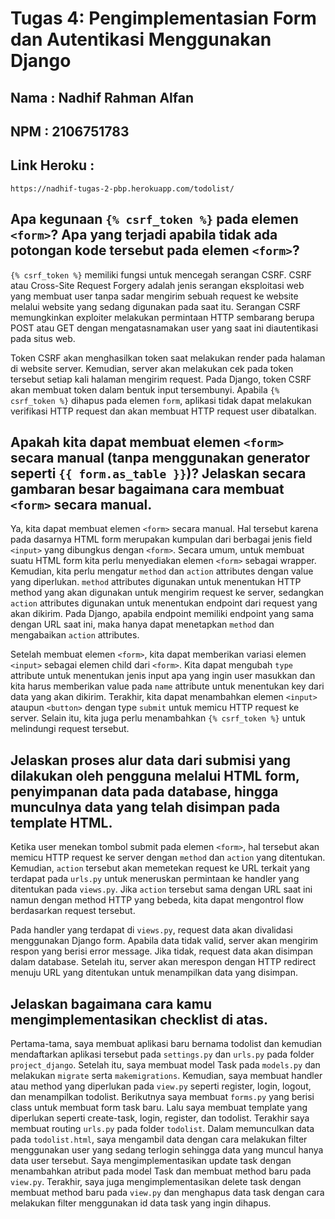 # Tugas 4: Pengimplementasian Form dan Autentikasi Menggunakan Django

## Nama         : Nadhif Rahman Alfan

## NPM          : 2106751783

## Link Heroku  : 
`https://nadhif-tugas-2-pbp.herokuapp.com/todolist/`

## Apa kegunaan `{% csrf_token %}` pada elemen `<form>`? Apa yang terjadi apabila tidak ada potongan kode tersebut pada elemen `<form>`?
`{% csrf_token %}` memiliki fungsi untuk mencegah serangan CSRF. CSRF atau Cross-Site Request Forgery adalah jenis serangan eksploitasi web yang membuat user tanpa sadar mengirim sebuah request ke website melalui website yang sedang digunakan pada saat itu. Serangan CSRF memungkinkan exploiter melakukan permintaan HTTP sembarang berupa POST atau GET dengan mengatasnamakan user yang saat ini diautentikasi pada situs web.

Token CSRF akan menghasilkan token saat melakukan render pada halaman di website server. Kemudian, server akan melakukan cek pada token tersebut setiap kali halaman mengirim request. Pada Django, token CSRF akan membuat token dalam bentuk input tersembunyi. Apabila `{% csrf_token %}` dihapus pada elemen `form`, aplikasi tidak dapat melakukan verifikasi HTTP request dan akan membuat HTTP request user dibatalkan.

## Apakah kita dapat membuat elemen `<form>` secara manual (tanpa menggunakan generator seperti `{{ form.as_table }}`)? Jelaskan secara gambaran besar bagaimana cara membuat `<form>` secara manual. 
Ya, kita dapat membuat elemen `<form>` secara manual. Hal tersebut karena pada dasarnya HTML form merupakan kumpulan dari berbagai jenis field `<input>` yang dibungkus dengan `<form>`. Secara umum, untuk membuat suatu HTML form kita perlu menyediakan elemen `<form>` sebagai wrapper. Kemudian, kita perlu mengatur `method` dan `action` attributes dengan value yang diperlukan. `method` attributes digunakan untuk menentukan HTTP method yang akan digunakan untuk mengirim request ke server, sedangkan `action` attributes digunakan untuk menentukan endpoint dari request yang akan dikirim. Pada Django, apabila endpoint memiliki endpoint yang sama dengan URL saat ini, maka hanya dapat menetapkan `method` dan mengabaikan `action` attributes.

Setelah membuat elemen `<form>`, kita dapat memberikan variasi elemen `<input>` sebagai elemen child dari `<form>`. Kita dapat mengubah `type` attribute untuk menentukan jenis input apa yang ingin user masukkan dan kita harus memberikan value pada `name` attribute untuk menentukan key dari data yang akan dikirim. Terakhir, kita dapat menambahkan elemen `<input>` ataupun `<button>` dengan type `submit` untuk memicu HTTP request ke server. Selain itu, kita juga perlu menambahkan `{% csrf_token %}` untuk melindungi request tersebut.

## Jelaskan proses alur data dari submisi yang dilakukan oleh pengguna melalui HTML form, penyimpanan data pada database, hingga munculnya data yang telah disimpan pada template HTML.
Ketika user menekan tombol submit pada elemen `<form>`, hal tersebut akan memicu HTTP request ke server dengan `method` dan `action` yang ditentukan. Kemudian, `action` tersebut akan memetekan request ke URL terkait yang terdapat pada `urls.py` untuk meneruskan permintaan ke handler yang ditentukan pada `views.py`. Jika `action` tersebut sama dengan URL saat ini namun dengan method HTTP yang bebeda, kita dapat mengontrol flow berdasarkan request tersebut.

Pada handler yang terdapat di `views.py`, request data akan divalidasi menggunakan Django form. Apabila data tidak valid, server akan mengirim respon yang berisi error message. Jika tidak, request data akan disimpan dalam database. Setelah itu, server akan merespon dengan HTTP redirect menuju URL yang ditentukan untuk menampilkan data yang disimpan.

## Jelaskan bagaimana cara kamu mengimplementasikan checklist di atas.
Pertama-tama, saya membuat aplikasi baru bernama todolist dan kemudian mendaftarkan aplikasi tersebut pada `settings.py` dan `urls.py` pada folder `project_django`. Setelah itu, saya membuat model Task pada `models.py` dan melakukan `migrate` serta `makemigrations`. Kemudian, saya membuat handler atau method yang diperlukan pada `view.py` seperti register, login, logout, dan menampilkan todolist. Berikutnya saya membuat `forms.py` yang berisi class untuk membuat form task baru. Lalu saya membuat template yang diperlukan seperti create-task, login, register, dan todolist. Terakhir saya membuat routing `urls.py` pada folder `todolist`. Dalam memunculkan data pada `todolist.html`, saya mengambil data dengan cara melakukan filter menggunakan user yang sedang terlogin sehingga data yang muncul hanya data user tersebut. Saya mengimplementasikan update task dengan menambahkan atribut pada model Task dan membuat method baru pada `view.py`. Terakhir, saya juga mengimplementasikan delete task dengan membuat method baru pada `view.py` dan menghapus data task dengan cara melakukan filter menggunakan id data task yang ingin dihapus.